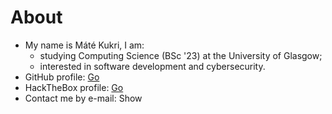 <!--GEN_META
GEN_TITLE=About
GEN_DESCRIPTION=About
GEN_KEYWORDS=
GEN_AUTHOR=Máté Kukri
GEN_COPYRIGHT=Copyright (C) Máté Kukri, 2020
-->
# About
* My name is Máté Kukri, I am:
	* studying Computing Science (BSc '23) at the University of Glasgow;
	* interested in software development and cybersecurity.
* GitHub profile: <a href="https://github.com/kukrimate">Go</a>
* HackTheBox profile: <a href="https://www.hackthebox.eu/profile/244124">Go</a>
* Contact me by e-mail: <b id='s'></b> <a onclick="f();">Show</a>
